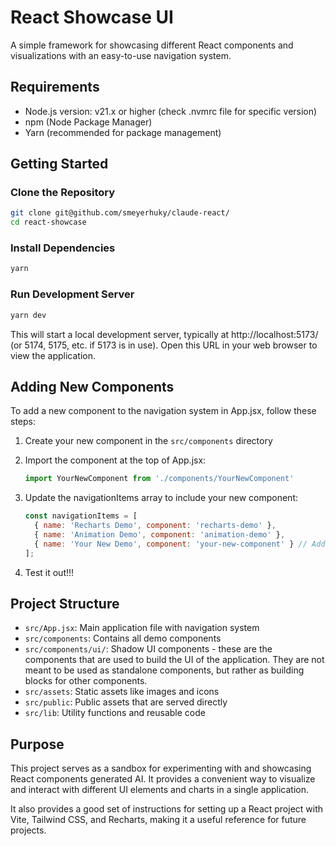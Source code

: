 # React Showcase UI

A simple framework for showcasing different React components and visualizations with an easy-to-use navigation system.

## Requirements

- Node.js version: v21.x or higher (check .nvmrc file for specific version)
- npm (Node Package Manager)
- Yarn (recommended for package management)

## Getting Started

### Clone the Repository

```bash
git clone git@github.com/smeyerhuky/claude-react/
cd react-showcase
```

### Install Dependencies

```bash
yarn
```

### Run Development Server

```bash
yarn dev
```

This will start a local development server, typically at http://localhost:5173/ (or 5174, 5175, etc. if 5173 is in use). Open this URL in your web browser to view the application.

## Adding New Components

To add a new component to the navigation system in App.jsx, follow these steps:

1. Create your new component in the `src/components` directory
2. Import the component at the top of App.jsx:
   ```jsx
   import YourNewComponent from './components/YourNewComponent'
   ```

3. Update the navigationItems array to include your new component:
   ```jsx
   const navigationItems = [
     { name: 'Recharts Demo', component: 'recharts-demo' },
     { name: 'Animation Demo', component: 'animation-demo' },
     { name: 'Your New Demo', component: 'your-new-component' } // Add this new item
   ];
   ```

4. Test it out!!!


## Project Structure

- `src/App.jsx`: Main application file with navigation system
- `src/components`: Contains all demo components
- `src/components/ui/`: Shadow UI components - these are the components that are used to build the UI of the application. They are not meant to be used as standalone components, but rather as building blocks for other components.
- `src/assets`: Static assets like images and icons
- `src/public`: Public assets that are served directly
- `src/lib`: Utility functions and reusable code

## Purpose

This project serves as a sandbox for experimenting with and showcasing React components generated AI. It provides a convenient way to visualize and interact with different UI elements and charts in a single application.

It also provides a good set of instructions for setting up a React project with Vite, Tailwind CSS, and Recharts, making it a useful reference for future projects.

